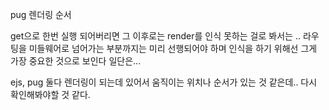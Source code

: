 pug 렌더링 순서

get으로 한번 실행 되어버리면 그 이후로는 render를 인식 못하는 걸로 봐서는 .. 라우팅을 미들웨어로 넘어가는 부분까지는 미리 선행되어야 하며 인식을 하기 위해선 그게 가장 중요한 것으로 보인다 일단은...

ejs, pug 둘다 렌더링이 되는데 있어서 움직이는 위치나 순서가 있는 것 같은데.. 다시 확인해봐야할 것 같다.


